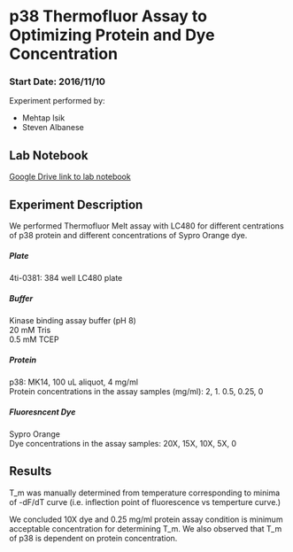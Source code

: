 # p38 Thermofluor Assay to Optimizing Protein and Dye Concentration
### Start Date: 2016/11/10
Experiment performed by:  
- Mehtap Isik  
- Steven Albanese  

## Lab Notebook
[Google Drive link to lab notebook](https://drive.google.com/drive/folders/0BykO-ZGQb9DHMldOUTF1NEQzVXM?usp=sharing)

## Experiment Description
We performed Thermofluor Melt assay with LC480 for different centrations of p38 protein and different concentrations of Sypro Orange dye.

##### Plate
4ti-0381: 384 well LC480 plate

##### Buffer
Kinase binding assay buffer (pH 8)  
20 mM Tris  
0.5 mM TCEP  

##### Protein
p38:  MK14, 100 uL aliquot, 4 mg/ml  
Protein concentrations in the assay samples (mg/ml): 2, 1. 0.5, 0.25, 0

##### Fluoresncent Dye
Sypro Orange  
Dye concentrations in the assay samples: 20X, 15X, 10X, 5X, 0

## Results
T_m was manually determined from temperature corresponding to minima of -dF/dT curve (i.e. inflection point of fluorescence vs temperture curve.)

We concluded 10X dye and 0.25 mg/ml protein assay condition is minimum acceptable concentration for determining T_m. We also observed that T_m of p38 is dependent on protein concentration.



